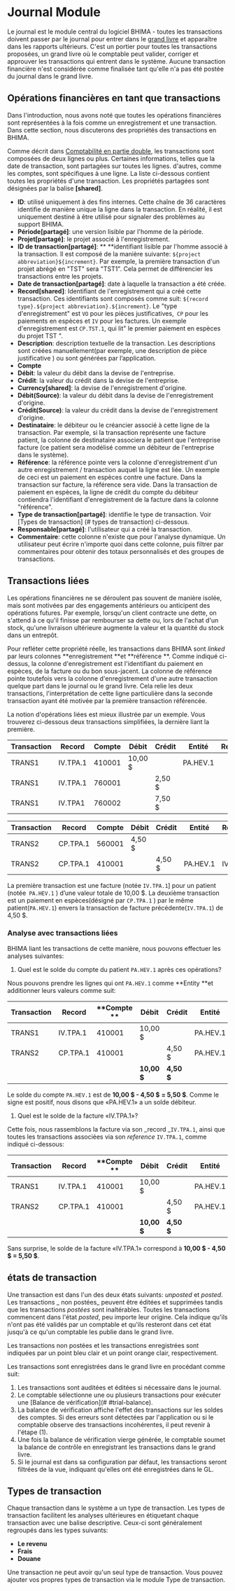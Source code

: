 # Journal Module

Le journal est le module central du logiciel BHIMA - toutes les transactions doivent passer par le journal pour entrer dans le [grand livre](../general-ledger.md) et apparaître dans les rapports ultérieurs. C'est un portier pour toutes les transactions proposées, un grand livre où le comptable peut valider, corriger et approuver les transactions qui entrent dans le système. Aucune transaction financière n'est considérée comme finalisée tant qu'elle n'a pas été postée du journal dans le grand livre.

## Opérations financières en tant que transactions

Dans l'introduction, nous avons noté que toutes les opérations financières sont représentées à la fois comme un enregistrement et une transaction. Dans cette section, nous discuterons des propriétés des transactions en BHIMA.

Comme décrit dans [Comptabilité en partie double](../overview.md#double-entry-bookkeeping), les transactions sont composées de deux lignes ou plus. Certaines informations, telles que la date de transaction, sont partagées sur toutes les lignes. d'autres, comme les comptes, sont spécifiques à une ligne. La liste ci-dessous contient toutes les propriétés d'une transaction. Les propriétés partagées sont désignées par la balise **\[shared\]**.

* **ID**: utilisé uniquement à des fins internes. Cette chaîne de 36 caractères identifie de manière unique la ligne dans la transaction. En réalité, il est uniquement destiné à être utilisé pour signaler des problèmes au support BHIMA.
* **Période\[partagé\]**: une version lisible par l'homme de la période.
* **Projet\[partagé\]**: le projet associé à l'enregistrement.
* **ID de transaction\[partagé\]**: ** **identifiant lisible par l'homme associé à la transaction. Il est composé de la manière suivante: `${project abbreviation}${increment}`. Par exemple, la première transaction d'un projet abrégé en "TST" sera "TST1". Cela permet de différencier les transactions entre les projets.
* **Date de transaction\[partagé\]**: date à laquelle la transaction a été créée.
* **Record\[shared\]**: Identifiant de l'enregistrement qui a créé cette transaction. Ces identifiants sont composés comme suit: `${record type}.${project abbreviation}.${increment}`. Le "type d'enregistrement" est `VO` pour les pièces justificatives,` CP` pour les paiements en espèces et `IV` pour les factures. Un exemple d'enregistrement est `CP.TST.1`, qui lit" le premier paiement en espèces du projet TST ".
* **Description**: description textuelle de la transaction. Les descriptions sont créées manuellement\(par exemple, une description de pièce justificative \) ou sont générées par l’application.
* **Compte**
* **Débit**: la valeur du débit dans la devise de l'entreprise.
* **Crédit**: la valeur du crédit dans la devise de l'entreprise.
* **Currency\[shared\]**: la devise de l'enregistrement d'origine.
* **Débit\(Source\)**: la valeur du débit dans la devise de l'enregistrement d'origine.
* **Crédit\(Source\)**: la valeur du crédit dans la devise de l'enregistrement d'origine.
* **Destinataire**: le débiteur ou le créancier associé à cette ligne de la transaction. Par exemple, si la transaction représente une facture patient, la colonne de destinataire associera le patient que l'entreprise facture \(ce patient sera modélisé comme un débiteur de l'entreprise dans le système\).
* **Référence**: la référence pointe vers la colonne d'enregistrement d'un autre enregistrement / transaction auquel la ligne est liée. Un exemple de ceci est un paiement en espèces contre une facture. Dans la transaction sur facture, la référence sera vide. Dans la transaction de paiement en espèces, la ligne de crédit du compte du débiteur contiendra l'identifiant d'enregistrement de la facture dans la colonne "référence".
* **Type de transaction\[partagé\]**: identifie le type de transaction. Voir [Types de transaction] (# types de transaction) ci-dessous.
* **Responsable\[partagé\]**: l'utilisateur qui a créé la transaction.
* **Commentaire**: cette colonne n'existe que pour l'analyse dynamique. Un utilisateur peut écrire n'importe quoi dans cette colonne, puis filtrer par commentaires pour obtenir des totaux personnalisés et des groupes de transactions.

## Transactions liées

Les opérations financières ne se déroulent pas souvent de manière isolée, mais sont motivées par des engagements antérieurs ou anticipent des opérations futures. Par exemple, lorsqu'un client contracte une dette, on s'attend à ce qu'il finisse par rembourser sa dette ou, lors de l'achat d'un stock, qu'une livraison ultérieure augmente la valeur et la quantité du stock dans un entrepôt.

Pour refléter cette propriété réelle, les transactions dans BHIMA sont _linked_ par leurs colonnes **enregistrement **et **référence **. Comme indiqué ci-dessus, la colonne d'enregistrement est l'identifiant du paiement en espèces, de la facture ou du bon sous-jacent. La colonne de référence pointe toutefois vers la colonne d'enregistrement d'une autre transaction quelque part dans le journal ou le grand livre. Cela relie les deux transactions, l'interprétation de cette ligne particulière dans la seconde transaction ayant été motivée par la première transaction référencée.

La notion d'opérations liées est mieux illustrée par un exemple. Vous trouverez ci-dessous deux transactions simplifiées, la dernière liant la première.

| Transaction | Record | Compte| Débit | Crédit | Entité | Référence |
| --- | --- | --- | --- | --- | --- | --- |
| TRANS1 | IV.TPA.1 | 410001 | 10,00 $ | | PA.HEV.1 | |
| TRANS1 | IV.TPA.1 | 760001 | | 2,50 $ | | |
| TRANS1 | IV.TPA1 | 760002 | | 7,50 $ | | |

| Transaction | Record | Compte | Débit | Crédit | Entité | Référence |
| --- | --- | --- | --- | --- | --- | --- |
| TRANS2 | CP.TPA.1 | 560001 | 4,50 $ | | | |
| TRANS2 | CP.TPA.1 | 410001 | | 4,50 $ | PA.HEV.1 | IV.TPA.1 |

La première transaction est une facture \(notée `IV.TPA.1`\] pour un patient \(notée` PA.HEV.1` \) d’une valeur totale de 10,00 $. La deuxième transaction est un paiement en espèces\(désigné par `CP.TPA.1` \) par le même patient\(`PA.HEV.1`\) envers la transaction de facture précédente\(`IV.TPA.1`\) de 4,50 $.

### Analyse avec transactions liées

BHIMA liant les transactions de cette manière, nous pouvons effectuer les analyses suivantes:

1. Quel est le solde du compte du patient `PA.HEV.1` après ces opérations?

Nous pouvons prendre les lignes qui ont `PA.HEV.1` comme **Entity **et additionner leurs valeurs comme suit:

| Transaction | Record | **Compte **| Débit | Crédit | Entité | Référence |
| --- | --- | --- | --- | --- | --- | --- |
| TRANS1 | IV.TPA.1 | 410001 | 10,00 $ | | PA.HEV.1 | |
| TRANS2 | CP.TPA.1 | 410001 | | 4,50 $ | PA.HEV.1 | IV.TPA.1 |
| | | | **10,00 $**| **4,50 $**| | - |

Le solde du compte `PA.HEV.1` est de **10,00 $ - 4,50 $** **= 5,50 $**. Comme le signe est positif, nous disons que «PA.HEV.1» a un solde débiteur.

1. Quel est le solde de la facture «IV.TPA.1»?

Cette fois, nous rassemblons la facture via son _record _`IV.TPA.1`, ainsi que toutes les transactions associées via son _reference_ `IV.TPA.1`, comme indiqué ci-dessous:

| Transaction | Record | **Compte **| Débit | Crédit | Entité | Référence |
| --- | --- | --- | --- | --- | --- | --- |
| TRANS1 | IV.TPA.1 | 410001 | 10,00 $ | | PA.HEV.1 | |
| TRANS2 | CP.TPA.1 | 410001 | | 4,50 $ | PA.HEV.1 | IV.TPA.1 |
| | | | **10,00 $**| **4,50 $**| | - |

Sans surprise, le solde de la facture «IV.TPA.1» correspond à **10,00 $ - 4,50 $ = 5,50 $**.

## états de transaction

Une transaction est dans l'un des deux états suivants: _unposted_ et _posted_. Les transactions _ non postées_ peuvent être éditées et supprimées tandis que les transactions _postées_ sont inaltérables. Toutes les transactions commencent dans l'état _posted_, peu importe leur origine. Cela indique qu'ils n'ont pas été validés par un comptable et qu'ils resteront dans cet état jusqu'à ce qu'un comptable les publie dans le grand livre.

Les transactions non postées et les transactions enregistrées sont indiquées par un point bleu clair et un point orange clair, respectivement.

Les transactions sont enregistrées dans le grand livre en procédant comme suit:

1. Les transactions sont auditées et éditées si nécessaire dans le journal.
2. Le comptable sélectionne une ou plusieurs transactions pour exécuter une [Balance de vérification](# #trial-balance).
3. La balance de vérification affiche l'effet des transactions sur les soldes des comptes. Si des erreurs sont détectées par l'application ou si le comptable observe des transactions incohérentes, il peut revenir à l'étape \(1\).
4. Une fois la balance de vérification vierge générée, le comptable soumet la balance de contrôle en enregistrant les transactions dans le grand livre.
5. Si le journal est dans sa configuration par défaut, les transactions seront filtrées de la vue, indiquant qu'elles ont été enregistrées dans le GL.

## Types de transaction

Chaque transaction dans le système a un type de transaction. Les types de transaction facilitent les analyses ultérieures en étiquetant chaque transaction avec une balise descriptive. Ceux-ci sont généralement regroupés dans les types suivants:

* **Le revenu**
* **Frais**
* **Douane**

Une transaction ne peut avoir qu'un seul type de transaction. Vous pouvez ajouter vos propres types de transaction via le module Type de transaction.